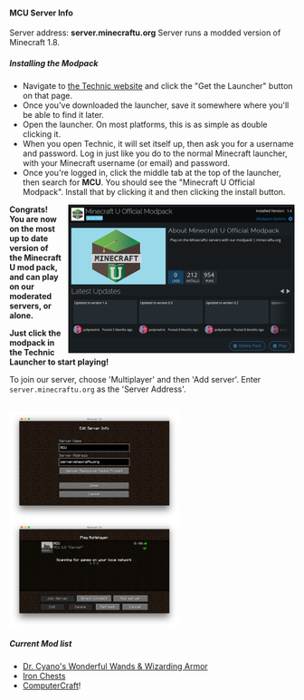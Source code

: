 <!-- BREAK -->
#### MCU Server Info

Server address: **server.minecraftu.org**
Server runs a modded version of Minecraft 1.8.

##### Installing the Modpack

* Navigate to [the Technic website](http://technicpack.net/) and click the "Get the Launcher" button on that page.
* Once you've downloaded the launcher, save it somewhere where you'll be able to find it later.
* Open the launcher. On most platforms, this is as simple as double clicking it.
* When you open Technic, it will set itself up, then ask you for a username and password. Log in just like you do to the normal Minecraft launcher, with your Minecraft username (or email) and password.
* Once you're logged in, click the middle tab at the top of the launcher, then search for **MCU**. You should see the "Minecraft U Official Modpack". Install that by clicking it and then clicking the install button.

<img src="images/technic.png" style="width:400px;float:right;margin-left:10px">

**Congrats! You are now on the most up to date version of the Minecraft U mod pack, and can play on our moderated servers, or alone.**

**Just click the modpack in the Technic Launcher to start playing!**

To join our server, choose 'Multiplayer' and then 'Add server'. Enter `server.minecraftu.org` as the 'Server Address'.

<br style="clear:both">
<img src="images/create-server.png" style="width:300px; float:left"> <img src="images/server-list.png" style="width:300px; float:left">
<br style="clear:both">

##### Current Mod list

* [Dr. Cyano's Wonderful Wands & Wizarding Armor](http://www.minecraftforum.net/forums/mapping-and-modding/minecraft-mods/2233889-dr-cyanos-wonderful-wands-and-wizarding-robes)
* [Iron Chests](http://ftbwiki.org/Iron_Chests)
* [ComputerCraft](http://www.computercraft.info/2015/12/24/computercraft-1-76/)!